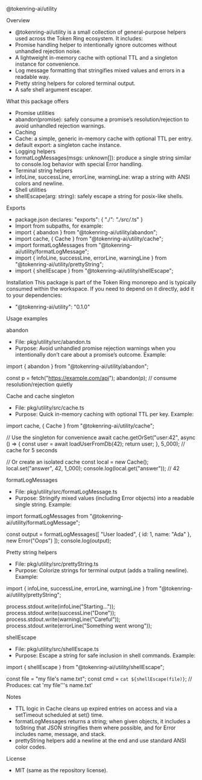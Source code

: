 @tokenring-ai/utility

Overview

- @tokenring-ai/utility is a small collection of general-purpose helpers used across the Token Ring ecosystem. It
  includes:
- Promise handling helper to intentionally ignore outcomes without unhandled rejection noise.
- A lightweight in-memory cache with optional TTL and a singleton instance for convenience.
- Log message formatting that stringifies mixed values and errors in a readable way.
- Pretty string helpers for colored terminal output.
- A safe shell argument escaper.

What this package offers

- Promise utilities
- abandon(promise): safely consume a promise’s resolution/rejection to avoid unhandled rejection warnings.
- Caching
- Cache<V>: a simple, generic in-memory cache with optional TTL per entry.
- default export: a singleton cache instance.
- Logging helpers
- formatLogMessages(msgs: unknown[]): produce a single string similar to console.log behavior with special Error
  handling.
- Terminal string helpers
- infoLine, successLine, errorLine, warningLine: wrap a string with ANSI colors and newline.
- Shell utilities
- shellEscape(arg: string): safely escape a string for posix-like shells.

Exports

- package.json declares: "exports": { "./*": "./src/*.ts" }
- Import from subpaths, for example:
- import { abandon } from "@tokenring-ai/utility/abandon";
- import cache, { Cache } from "@tokenring-ai/utility/cache";
- import formatLogMessages from "@tokenring-ai/utility/formatLogMessage";
- import { infoLine, successLine, errorLine, warningLine } from "@tokenring-ai/utility/prettyString";
- import { shellEscape } from "@tokenring-ai/utility/shellEscape";

Installation
This package is part of the Token Ring monorepo and is typically consumed within the workspace. If you need to depend on
it directly, add it to your dependencies:

- "@tokenring-ai/utility": "0.1.0"

Usage examples

abandon

- File: pkg/utility/src/abandon.ts
- Purpose: Avoid unhandled promise rejection warnings when you intentionally don’t care about a promise’s outcome.
  Example:

import { abandon } from "@tokenring-ai/utility/abandon";

const p = fetch("https://example.com/api");
abandon(p); // consume resolution/rejection quietly

Cache and cache singleton

- File: pkg/utility/src/cache.ts
- Purpose: Quick in-memory caching with optional TTL per key.
  Example:

import cache, { Cache } from "@tokenring-ai/utility/cache";

// Use the singleton for convenience
await cache.getOrSet("user:42", async () => {
const user = await loadUserFromDb(42);
return user;
}, 5_000); // cache for 5 seconds

// Or create an isolated cache
const local = new Cache<number>();
local.set("answer", 42, 1_000);
console.log(local.get("answer")); // 42

formatLogMessages

- File: pkg/utility/src/formatLogMessage.ts
- Purpose: Stringify mixed values (including Error objects) into a readable single string.
  Example:

import formatLogMessages from "@tokenring-ai/utility/formatLogMessage";

const output = formatLogMessages([
"User loaded",
{ id: 1, name: "Ada" },
new Error("Oops")
]);
console.log(output);

Pretty string helpers

- File: pkg/utility/src/prettyString.ts
- Purpose: Colorize strings for terminal output (adds a trailing newline).
  Example:

import { infoLine, successLine, errorLine, warningLine } from "@tokenring-ai/utility/prettyString";

process.stdout.write(infoLine("Starting…"));
process.stdout.write(successLine("Done"));
process.stdout.write(warningLine("Careful"));
process.stdout.write(errorLine("Something went wrong"));

shellEscape

- File: pkg/utility/src/shellEscape.ts
- Purpose: Escape a string for safe inclusion in shell commands.
  Example:

import { shellEscape } from "@tokenring-ai/utility/shellEscape";

const file = "my file's name.txt";
const cmd = `cat ${shellEscape(file)}`;
// Produces: cat 'my file'\''s name.txt'

Notes

- TTL logic in Cache cleans up expired entries on access and via a setTimeout scheduled at set() time.
- formatLogMessages returns a string; when given objects, it includes a toString that JSON stringifies them where
  possible, and for Error includes name, message, and stack.
- prettyString helpers add a newline at the end and use standard ANSI color codes.

License

- MIT (same as the repository license).
